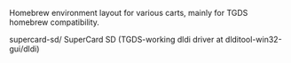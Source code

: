 Homebrew environment layout for various carts, mainly for TGDS homebrew compatibility.

supercard-sd/ SuperCard SD (TGDS-working dldi driver at dlditool-win32-gui/dldi)